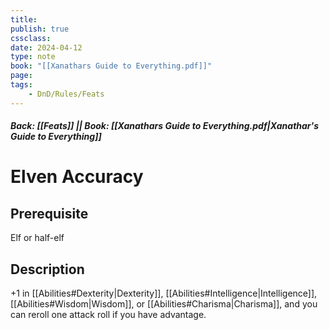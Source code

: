 ```yaml
---
title:
publish: true
cssclass:
date: 2024-04-12
type: note
book: "[[Xanathars Guide to Everything.pdf]]"
page: 
tags:
    - DnD/Rules/Feats
---
```


##### Back: [[Feats]] || Book: [[Xanathars Guide to Everything.pdf|Xanathar's Guide to Everything]]

# Elven Accuracy


## Prerequisite 
Elf or half-elf

## Description
+1 in [[Abilities#Dexterity|Dexterity]], [[Abilities#Intelligence|Intelligence]], [[Abilities#Wisdom|Wisdom]], or [[Abilities#Charisma|Charisma]], and you can reroll one attack roll if you have advantage.